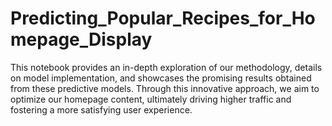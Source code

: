 # Predicting_Popular_Recipes_for_Homepage_Display
This notebook provides an in-depth exploration of our methodology, details on model implementation, and showcases the promising results obtained from these predictive models. Through this innovative approach, we aim to optimize our homepage content, ultimately driving higher traffic and fostering a more satisfying user experience.

